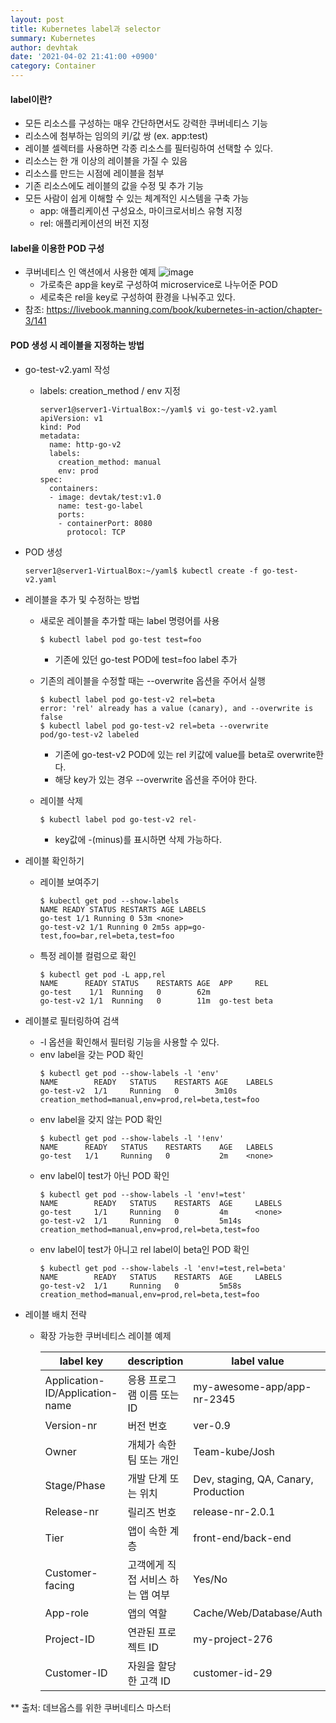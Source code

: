 ```yaml
---
layout: post
title: Kubernetes label과 selector
summary: Kubernetes
author: devhtak
date: '2021-04-02 21:41:00 +0900'
category: Container
---
```


#### label이란?

- 모든 리소스를 구성하는 매우 간단하면서도 강력한 쿠버네티스 기능
- 리소스에 첨부하는 임의의 키/값 쌍 (ex. app:test)
- 레이블 셀렉터를 사용하면 각종 리소스를 필터링하여 선택할 수 있다.
- 리소스는 한 개 이상의 레이블을 가질 수 있음
- 리소스를 만드는 시점에 레이블을 첨부
- 기존 리소스에도 레이블의 값을 수정 및 추가 기능
- 모든 사람이 쉽게 이해할 수 있는 체계적인 시스템을 구축 가능
  - app: 애플리케이션 구성요소, 마이크로서비스 유형 지정
  - rel: 애플리케이션의 버전 지정

#### label을 이용한 POD 구성

- 쿠버네티스 인 액션에서 사용한 예제
![image](https://user-images.githubusercontent.com/42403023/113420419-43034580-9404-11eb-8576-d63784b61a92.png)
  - 가로축은 app을 key로 구성하여 microservice로 나누어준 POD
  - 세로축은 rel을 key로 구성하여 환경을 나눠주고 있다.
- 참조: https://livebook.manning.com/book/kubernetes-in-action/chapter-3/141

#### POD 생성 시 레이블을 지정하는 방법

- go-test-v2.yaml 작성
  - labels: creation_method / env 지정  
    ```
    server1@server1-VirtualBox:~/yaml$ vi go-test-v2.yaml 
    apiVersion: v1
    kind: Pod
    metadata:
      name: http-go-v2
      labels:
        creation_method: manual
        env: prod
    spec:
      containers:
      - image: devtak/test:v1.0
        name: test-go-label
        ports:
        - containerPort: 8080
          protocol: TCP
    ```
- POD 생성
  ```
  server1@server1-VirtualBox:~/yaml$ kubectl create -f go-test-v2.yaml
  ```

- 레이블을 추가 및 수정하는 방법
  - 새로운 레이블을 추가할 때는 label 명령어를 사용
    ```
    $ kubectl label pod go-test test=foo
    ```
    - 기존에 있던 go-test POD에 test=foo label 추가
  
  - 기존의 레이블을 수정할 때는 --overwrite 옵션을 주어서 실행
    ```
    $ kubectl label pod go-test-v2 rel=beta
    error: 'rel' already has a value (canary), and --overwrite is false
    $ kubectl label pod go-test-v2 rel=beta --overwrite
    pod/go-test-v2 labeled
    ```
    - 기존에 go-test-v2 POD에 있는 rel 키값에 value를 beta로 overwrite한다.
    - 해당 key가 있는 경우 --overwrite 옵션을 주어야 한다.
    
  - 레이블 삭제
    ```
    $ kubectl label pod go-test-v2 rel-
    ```
    - key값에 -(minus)를 표시하면 삭제 가능하다.

- 레이블 확인하기
  - 레이블 보여주기
    ```
    $ kubectl get pod --show-labels
    NAME READY STATUS RESTARTS AGE LABELS
    go-test 1/1 Running 0 53m <none>
    go-test-v2 1/1 Running 0 2m5s app=go-test,foo=bar,rel=beta,test=foo
    ```
    
  - 특정 레이블 컬럼으로 확인
    ```
    $ kubectl get pod -L app,rel
    NAME      READY STATUS    RESTARTS AGE  APP     REL
    go-test    1/1  Running   0        62m
    go-test-v2 1/1  Running   0        11m  go-test beta
    ```
    
- 레이블로 필터링하여 검색
  - -l 옵션을 확인해서 필터링 기능을 사용할 수 있다.
  - env label을 갖는 POD 확인
    ```
    $ kubectl get pod --show-labels -l 'env' 
    NAME        READY   STATUS    RESTARTS AGE    LABELS
    go-test-v2  1/1     Running   0        3m10s  creation_method=manual,env=prod,rel=beta,test=foo
    ```
  - env label을 갖지 않는 POD 확인
    ```
    $ kubectl get pod --show-labels -l '!env'
    NAME      READY   STATUS    RESTARTS    AGE   LABELS
    go-test   1/1     Running   0           2m    <none>
    ```
  - env label이 test가 아닌 POD 확인
    ```
    $ kubectl get pod --show-labels -l 'env!=test'
    NAME        READY   STATUS    RESTARTS  AGE     LABELS
    go-test     1/1     Running   0         4m      <none>
    go-test-v2  1/1     Running   0         5m14s   creation_method=manual,env=prod,rel=beta,test=foo
    ```
  - env label이 test가 아니고 rel label이 beta인 POD 확인
    ```
    $ kubectl get pod --show-labels -l 'env!=test,rel=beta'
    NAME        READY   STATUS    RESTARTS  AGE     LABELS
    go-test-v2  1/1     Running   0         5m58s   creation_method=manual,env=prod,rel=beta,test=foo
    ```

- 레이블 배치 전략
  - 확장 가능한 쿠버네티스 레이블 예제
    
    |label key|description|label value|
    |---|---|---|
    |Application-ID/Application-name|응용 프로그램 이름 또는 ID|my-awesome-app/app-nr-2345|
    |Version-nr|버전 번호|ver-0.9|
    |Owner|개체가 속한 팀 또는 개인|Team-kube/Josh|
    |Stage/Phase|개발 단계 또는 위치|Dev, staging, QA, Canary, Production|
    |Release-nr|릴리즈 번호|release-nr-2.0.1|
    |Tier|앱이 속한 계층|front-end/back-end|
    |Customer-facing|고객에게 직접 서비스 하는 앱 여부|Yes/No|
    |App-role|앱의 역할|Cache/Web/Database/Auth|
    |Project-ID|연관된 프로젝트 ID|my-project-276|
    |Customer-ID|자원을 할당한 고객 ID|customer-id-29|
    
** 출처: 데브옵스를 위한 쿠버네티스 마스터    
